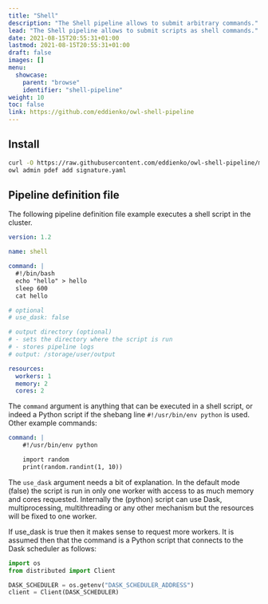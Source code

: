 ```yaml
---
title: "Shell"
description: "The Shell pipeline allows to submit arbitrary commands."
lead: "The Shell pipeline allows to submit scripts as shell commands."
date: 2021-08-15T20:55:31+01:00
lastmod: 2021-08-15T20:55:31+01:00
draft: false
images: []
menu:
  showcase:
    parent: "browse"
    identifier: "shell-pipeline"
weight: 10
toc: false
link: https://github.com/eddienko/owl-shell-pipeline
---
```


## Install

```bash
curl -O https://raw.githubusercontent.com/eddienko/owl-shell-pipeline/main/shell_pipeline/signature.yaml
owl admin pdef add signature.yaml
```

## Pipeline definition file

The following pipeline definition file example executes a shell script in the cluster.

```yaml
version: 1.2

name: shell

command: |
  #!/bin/bash
  echo "hello" > hello
  sleep 600
  cat hello

# optional
# use_dask: false

# output directory (optional)
# - sets the directory where the script is run
# - stores pipeline logs
# output: /storage/user/output

resources:
  workers: 1
  memory: 2
  cores: 2
```

The `command` argument is anything that can be executed in a shell script, or indeed
a Python script if the shebang line `#!/usr/bin/env python` is used. Other example commands:

```yaml
command: |
    #!/usr/bin/env python

    import random
    print(random.randint(1, 10))
```

The `use_dask` argument needs a bit of explanation. In the default mode (false)
the script is run in only one worker with access to as much memory and cores
requested. Internally the (python) script can use Dask, multiprocessing,
multithreading or any other mechanism but the resources will be fixed to one
worker.

If use_dask is true then it makes sense to request more workers. It is assumed then
that the command is a Python script that connects to the Dask scheduler as follows:

```python
import os
from distributed import Client

DASK_SCHEDULER = os.getenv("DASK_SCHEDULER_ADDRESS")
client = Client(DASK_SCHEDULER)
```
